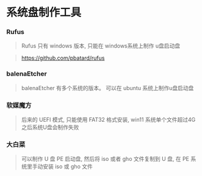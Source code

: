 # 系统盘制作工具

### Rufus

> Rufus 只有 windows 版本, 只能在 windows系统上制作 u盘启动盘

> https://github.com/pbatard/rufus

### balenaEtcher

> balenaEtcher 有多个系统的版本。 可以在 ubuntu 系统上制作u盘启动盘

### 软媒魔方

> 后来的 UEFI 模式, 只能使用 FAT32 格式安装,  win11 系统单个文件超过4G之后系统U盘会制作失败

### 大白菜

> 可以制作 U 盘 PE 启动盘, 然后将 iso 或者 gho 文件复制到 U 盘, 在 PE 系统里手动安装 iso 或 gho 文件


